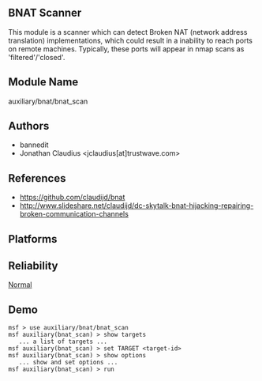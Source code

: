 ## BNAT Scanner

This module is a scanner which can detect Broken NAT 
(network address translation) implementations, which could 
result in a inability to reach ports on remote machines. 
Typically, these ports will appear in nmap scans as 
'filtered'/'closed'.


## Module Name
auxiliary/bnat/bnat_scan

## Authors
* bannedit
* Jonathan Claudius <jclaudius[at]trustwave.com>


## References
* https://github.com/claudijd/bnat
* http://www.slideshare.net/claudijd/dc-skytalk-bnat-hijacking-repairing-broken-communication-channels




## Platforms


## Reliability
[Normal](https://github.com/rapid7/metasploit-framework/wiki/Exploit-Ranking)

## Demo

```
msf > use auxiliary/bnat/bnat_scan
msf auxiliary(bnat_scan) > show targets
   ... a list of targets ...
msf auxiliary(bnat_scan) > set TARGET <target-id>
msf auxiliary(bnat_scan) > show options
   ... show and set options ...
msf auxiliary(bnat_scan) > run
```
    
    